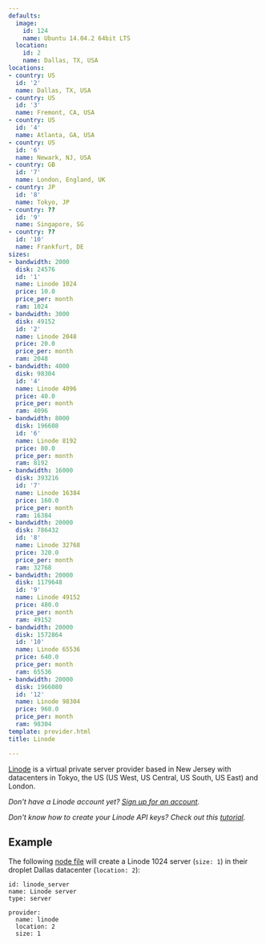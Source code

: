 ```yaml
---
defaults:
  image:
    id: 124
    name: Ubuntu 14.04.2 64bit LTS
  location:
    id: 2
    name: Dallas, TX, USA
locations:
- country: US
  id: '2'
  name: Dallas, TX, USA
- country: US
  id: '3'
  name: Fremont, CA, USA
- country: US
  id: '4'
  name: Atlanta, GA, USA
- country: US
  id: '6'
  name: Newark, NJ, USA
- country: GB
  id: '7'
  name: London, England, UK
- country: JP
  id: '8'
  name: Tokyo, JP
- country: ??
  id: '9'
  name: Singapore, SG
- country: ??
  id: '10'
  name: Frankfurt, DE
sizes:
- bandwidth: 2000
  disk: 24576
  id: '1'
  name: Linode 1024
  price: 10.0
  price_per: month
  ram: 1024
- bandwidth: 3000
  disk: 49152
  id: '2'
  name: Linode 2048
  price: 20.0
  price_per: month
  ram: 2048
- bandwidth: 4000
  disk: 98304
  id: '4'
  name: Linode 4096
  price: 40.0
  price_per: month
  ram: 4096
- bandwidth: 8000
  disk: 196608
  id: '6'
  name: Linode 8192
  price: 80.0
  price_per: month
  ram: 8192
- bandwidth: 16000
  disk: 393216
  id: '7'
  name: Linode 16384
  price: 160.0
  price_per: month
  ram: 16384
- bandwidth: 20000
  disk: 786432
  id: '8'
  name: Linode 32768
  price: 320.0
  price_per: month
  ram: 32768
- bandwidth: 20000
  disk: 1179648
  id: '9'
  name: Linode 49152
  price: 480.0
  price_per: month
  ram: 49152
- bandwidth: 20000
  disk: 1572864
  id: '10'
  name: Linode 65536
  price: 640.0
  price_per: month
  ram: 65536
- bandwidth: 20000
  disk: 1966080
  id: '12'
  name: Linode 98304
  price: 960.0
  price_per: month
  ram: 98304
template: provider.html
title: Linode

---
```

[Linode](https://www.linode.com/?r=a278f28e12e5e4e08adc41d8491a1988363e80d6) is a virtual private server provider based in New Jersey with datacenters in Tokyo, the US (US West, US Central, US South, US East) and London.

<em>Don't have a Linode account yet? <a href='https://www.linode.com/?r=a278f28e12e5e4e08adc41d8491a1988363e80d6' target='_blank'>Sign up for an account</a>.</em>

<em>Don't know how to create your Linode API keys? Check out this <a href='/how-to/create-linode-api-key'>tutorial</a>.</em>


## Example

The following [node file](http://docs.devo.ps/manual/nodes/#node-file) will create a Linode 1024 server (`size: 1`) in their droplet Dallas datacenter (`location: 2`):

    id: linode_server
    name: Linode server
    type: server

    provider:
      name: linode
      location: 2
      size: 1
